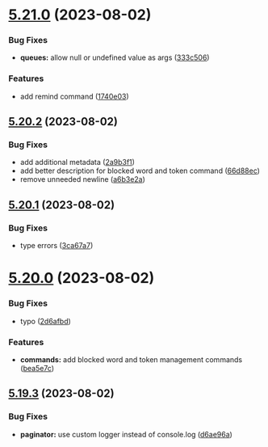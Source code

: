 # [5.21.0](https://github.com/onesoft-sudo/sudobot/compare/v5.20.2...v5.21.0) (2023-08-02)


### Bug Fixes

* **queues:** allow null or undefined value as args ([333c506](https://github.com/onesoft-sudo/sudobot/commit/333c5067d5cab46b81dd77ebd6db726575e2111e))


### Features

* add remind command ([1740e03](https://github.com/onesoft-sudo/sudobot/commit/1740e03f2eb4b34161efeeb0e5693b7a6510e384))



## [5.20.2](https://github.com/onesoft-sudo/sudobot/compare/v5.20.1...v5.20.2) (2023-08-02)


### Bug Fixes

* add additional metadata ([2a9b3f1](https://github.com/onesoft-sudo/sudobot/commit/2a9b3f1146f56bd17a81d585f2639e857459edcc))
* add better description for blocked word and token command ([66d88ec](https://github.com/onesoft-sudo/sudobot/commit/66d88ecc2949350a6e157b528b23266812a6ef3f))
* remove unneeded newline ([a6b3e2a](https://github.com/onesoft-sudo/sudobot/commit/a6b3e2a4e7f37dd1b2d24f9e77116fd1af68e426))



## [5.20.1](https://github.com/onesoft-sudo/sudobot/compare/v5.20.0...v5.20.1) (2023-08-02)


### Bug Fixes

* type errors ([3ca67a7](https://github.com/onesoft-sudo/sudobot/commit/3ca67a7e9b2a07fe05dc5d9a29a655a019a80349))



# [5.20.0](https://github.com/onesoft-sudo/sudobot/compare/v5.19.3...v5.20.0) (2023-08-02)


### Bug Fixes

* typo ([2d6afbd](https://github.com/onesoft-sudo/sudobot/commit/2d6afbd3436b255d5924a71059604873c8cb3bb4))


### Features

* **commands:** add blocked word and token management commands ([bea5e7c](https://github.com/onesoft-sudo/sudobot/commit/bea5e7cb35748e91822f9654794b1d9e4044dfec))



## [5.19.3](https://github.com/onesoft-sudo/sudobot/compare/v5.19.2...v5.19.3) (2023-08-02)


### Bug Fixes

* **paginator:** use custom logger instead of console.log ([d6ae96a](https://github.com/onesoft-sudo/sudobot/commit/d6ae96a4c9a6638a6c06a56fc86d079770c8e25e))



